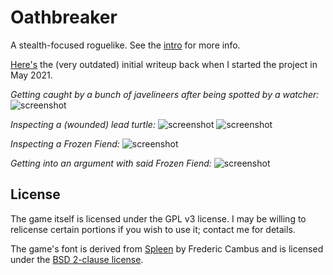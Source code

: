 # Oathbreaker

A stealth-focused roguelike. See the [intro](doc/intro.md) for more info.

[Here's](https://tilde.team/~kiedtl/blog/roguelike) the (very outdated) initial
writeup back when I started the project in May 2021.

*Getting caught by a bunch of javelineers after being spotted by a watcher:*
![screenshot](https://tilde.team/~kiedtl/images/rl/apr29-release1.png)

*Inspecting a (wounded) lead turtle:*
![screenshot](https://tilde.team/~kiedtl/images/rl/apr29-release2.png)
![screenshot](https://tilde.team/~kiedtl/images/rl/apr29-release3.png)

*Inspecting a Frozen Fiend:*
![screenshot](https://tilde.team/~kiedtl/images/rl/apr29-release4.png)

*Getting into an argument with said Frozen Fiend:*
![screenshot](https://tilde.team/~kiedtl/images/rl/apr29-release5.png)

## License

The game itself is licensed under the GPL v3 license. I may be willing to
relicense certain portions if you wish to use it; contact me for details.

The game's font is derived from [Spleen](https://github.com/fcambus/spleen) by
Frederic Cambus and is licensed under the [BSD 2-clause
license](https://github.com/fcambus/spleen/blob/master/LICENSE).
